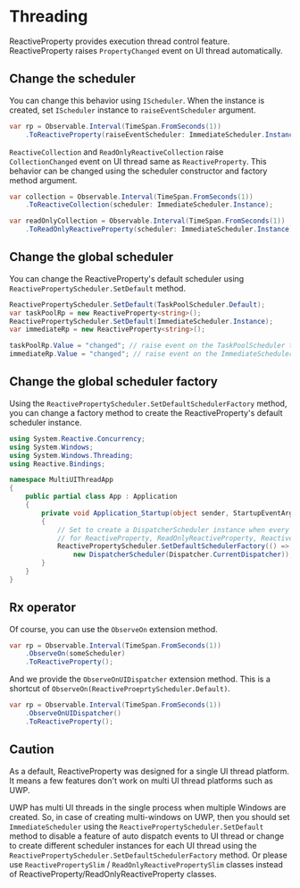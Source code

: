 # Threading

ReactiveProperty provides execution thread control feature.
ReactiveProperty raises `PropertyChanged` event on UI thread automatically. 

## Change the scheduler

You can change this behavior using `IScheduler`.
When the instance is created, set `IScheduler` instance to `raiseEventScheduler` argument.

```csharp
var rp = Observable.Interval(TimeSpan.FromSeconds(1))
    .ToReactiveProperty(raiseEventScheduler: ImmediateScheduler.Instance);
```

`ReactiveCollection` and `ReadOnlyReactiveCollection` raise `CollectionChanged` event on UI thread same as `ReactiveProperty`.
This behavior can be changed using the scheduler constructor and factory method argument.

```csharp
var collection = Observable.Interval(TimeSpan.FromSeconds(1))
    .ToReactiveCollection(scheduler: ImmediateScheduler.Instance);

var readOnlyCollection = Observable.Interval(TimeSpan.FromSeconds(1))
    .ToReadOnlyReactiveProperty(scheduler: ImmediateScheduler.Instance);
```

## Change the global scheduler

You can change the ReactiveProperty's default scheduler using `ReactivePropertyScheduler.SetDefault` method.

```csharp
ReactivePropertyScheduler.SetDefault(TaskPoolScheduler.Default);
var taskPoolRp = new ReactiveProperty<string>();
ReactivePropertyScheduler.SetDefault(ImmediateScheduler.Instance);
var immediateRp = new ReactiveProperty<string>();

taskPoolRp.Value = "changed"; // raise event on the TaskPoolScheduler thread.
immediateRp.Value = "changed"; // raise event on the ImmediateScheduler thread.
```

## Change the global scheduler factory

Using the `ReactivePropertyScheduler.SetDefaultSchedulerFactory` method, you can change a factory method to create the ReactiveProperty's default scheduler instance.

```csharp
using System.Reactive.Concurrency;
using System.Windows;
using System.Windows.Threading;
using Reactive.Bindings;

namespace MultiUIThreadApp
{
    public partial class App : Application
    {
        private void Application_Startup(object sender, StartupEventArgs e)
        {
            // Set to create a DispatcherScheduler instance when every instance is created 
            // for ReactiveProperty, ReadOnlyReactiveProperty, ReactiveCollection, and ReadOnlyReactiveProperty.
            ReactivePropertyScheduler.SetDefaultSchedulerFactory(() =>
                new DispatcherScheduler(Dispatcher.CurrentDispatcher));
        }
    }
}
```

## Rx operator

Of course, you can use the `ObserveOn` extension method.

```csharp
var rp = Observable.Interval(TimeSpan.FromSeconds(1))
    .ObserveOn(someScheduler)
    .ToReactiveProperty();
```

And we provide the `ObserveOnUIDispatcher` extension method. 
This is a shortcut of `ObserveOn(ReactiveProeprtyScheduler.Default)`.

```csharp
var rp = Observable.Interval(TimeSpan.FromSeconds(1))
    .ObserveOnUIDispatcher()
    .ToReactiveProperty();
```

## Caution

As a default, ReactiveProperty was designed for a single UI thread platform.
It means a few features don't work on multi UI thread platforms such as UWP.

UWP has multi UI threads in the single process when multiple Windows are created.
So, in case of creating multi-windows on UWP, then you should set `ImmediateScheduler` using the `ReactivePropertyScheduler.SetDefault` method to disable a feature of auto dispatch events to UI thread or change to create different scheduler instances for each UI thread using the `ReactivePropertyScheduler.SetDefaultSchedulerFactory` method. Or please use `ReactivePropertySlim` / `ReadOnlyReactivePropertySlim` classes instead of ReactiveProperty/ReadOnlyReactiveProperty classes.
